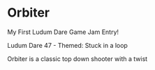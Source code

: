 # Orbiter

My First Ludum Dare Game Jam Entry!

Ludum Dare 47 - Themed: Stuck in a loop

Orbiter is a classic top down shooter with a twist
